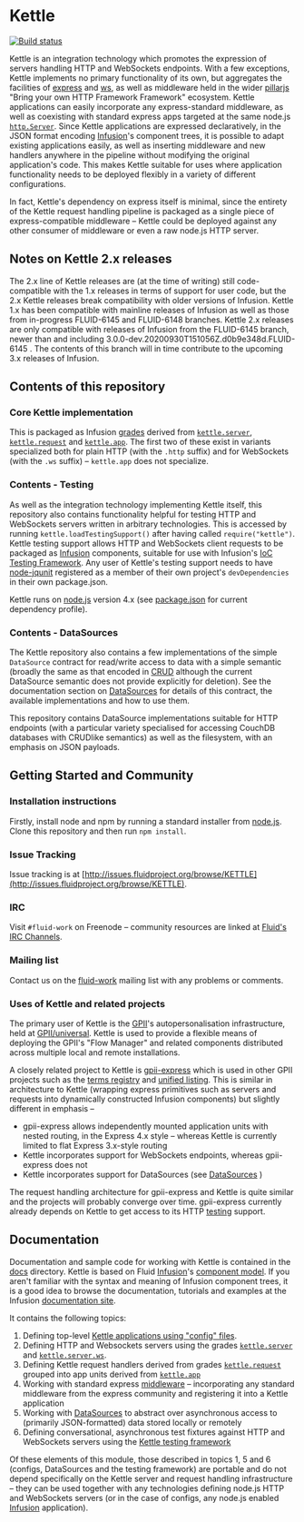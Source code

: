 # Kettle

[![Build status](https://badge.buildkite.com/8715d7bc790b1c2702109d3ce2b777fe5322c858465e587478.svg)](https://buildkite.com/fluid-project/kettle)

Kettle is an integration technology which promotes the expression of servers handling HTTP and WebSockets endpoints.
With a few exceptions, Kettle implements no primary functionality of its own, but aggregates the facilities of
[express](http://expressjs.com/) and [ws](https://github.com/websockets/ws), as well as middleware held in the wider
[pillarjs](https://github.com/pillarjs) "Bring your own HTTP Framework Framework" ecosystem. Kettle applications can
easily incorporate any express-standard middleware, as well as coexisting with standard express apps targeted at the
same node.js <a href="https://nodejs.org/api/http.html#http_class_http_server"><code>http.Server</code></a>. Since
Kettle applications are expressed declaratively, in the JSON format encoding
[Infusion](https://github.com/fluid-project/infusion)'s component trees, it is possible to adapt existing
applications easily, as well as inserting middleware and new handlers anywhere in the pipeline without modifying the
original application's code. This makes Kettle suitable for uses where application functionality needs to be deployed
flexibly in a variety of different configurations.

In fact, Kettle's dependency on express itself is minimal, since the entirety of the Kettle request handling pipeline
is packaged as a single piece of express-compatible middleware – Kettle could be deployed against any other consumer
of middleware or even a raw node.js HTTP server.

## Notes on Kettle 2.x releases

The 2.x line of Kettle releases are (at the time of writing) still code-compatible with the 1.x releases in terms of
support for user code, but the 2.x Kettle releases break compatibility with older versions of Infusion. Kettle 1.x
has been compatible with mainline releases of Infusion as well as those from in-progress FLUID-6145 and FLUID-6148
branches. Kettle 2.x releases are only compatible with releases of Infusion from the FLUID-6145 branch, newer
than and including 3.0.0-dev.20200930T151056Z.d0b9e348d.FLUID-6145 . The contents of this branch will in time
contribute to the upcoming 3.x releases of Infusion.

## Contents of this repository

### Core Kettle implementation

This is packaged as Infusion [grades](http://docs.fluidproject.org/infusion/development/ComponentGrades.html) derived
from [`kettle.server`](./docs/Servers.md#kettle.server),
[`kettle.request`](./docs/RequestHandlersAndApps.md#kettle.request) and
[`kettle.app`](./docs/RequestHandlersAndApps.md#kettle.app). The first two of these exist in variants specialized both
for plain HTTP (with the `.http` suffix) and for WebSockets (with the `.ws` suffix) – `kettle.app` does not specialize.

### Contents - Testing

As well as the integration technology implementing Kettle itself, this repository also contains functionality helpful
for testing HTTP and WebSockets servers written in arbitrary technologies. This is accessed by running
`kettle.loadTestingSupport()` after having called `require("kettle")`. Kettle testing support allows HTTP and
WebSockets client requests to be packaged as [Infusion](https://github.com/fluid-project/infusion) components, suitable
for use with Infusion's
[IoC Testing Framework](http://docs.fluidproject.org/infusion/development/IoCTestingFramework.html).
Any user of Kettle's testing support needs to have [node-jqunit](https://github.com/fluid-project/node-jqunit)
registered as a member of their own project's `devDependencies` in their own package.json.

Kettle runs on [node.js](https://nodejs.org) version 4.x (see [package.json](package.json) for current dependency
profile).

### Contents - DataSources

The Kettle repository also contains a few implementations of the simple `DataSource` contract for read/write access to
data with a simple semantic (broadly the same as that encoded in
[CRUD](https://en.wikipedia.org/wiki/Create,_read,_update_and_delete) although the current DataSource semantic does not
provide explicitly for deletion). See the documentation section on [DataSources](./docs/DataSources.md) for details of
this contract, the available implementations and how to use them.

This repository contains DataSource implementations suitable for HTTP endpoints (with a particular variety specialised
for accessing CouchDB databases with CRUDlike semantics) as well as the filesystem, with an emphasis on JSON payloads.

## Getting Started and Community

### Installation instructions

Firstly, install node and npm by running a standard installer from [node.js](https://nodejs.org). Clone this repository
and then run `npm install`.

### Issue Tracking

Issue tracking is at [http://issues.fluidproject.org/browse/KETTLE](http://issues.fluidproject.org/browse/KETTLE).

### IRC

Visit `#fluid-work` on Freenode – community resources are linked at
[Fluid's IRC Channels](https://wiki.fluidproject.org/display/fluid/IRC+Channel).

### Mailing list

Contact us on the [fluid-work](https://wiki.fluidproject.org/display/fluid/Mailing+Lists) mailing list with any
problems or comments.

### Uses of Kettle and related projects

The primary user of Kettle is the [GPII](http://gpii.net/)'s autopersonalisation infrastructure, held at
[GPII/universal](https://github.com/GPII/universal). Kettle is used to provide a flexible means of deploying the
GPII's "Flow Manager" and related components distributed across multiple local and remote installations.

A closely related project to Kettle is [gpii-express](https://github.com/GPII/gpii-express) which is used in other
GPII projects such as the [terms registry](https://github.com/GPII/common-terms-registry) and
[unified listing](https://github.com/GPII/ul-api). This is similar in architecture to Kettle (wrapping express
primitives such as servers and requests into dynamically constructed Infusion components) but slightly different in
emphasis –

* gpii-express allows independently mounted application units with nested routing, in the Express 4.x style – whereas
  Kettle is currently limited to flat Express 3.x-style routing
* Kettle incorporates support for WebSockets endpoints, whereas gpii-express does not
* Kettle incorporates support for DataSources (see [DataSources](./docs/DataSources.md) )

The request handling architecture for gpii-express and Kettle is quite similar and the projects will probably converge
over time. gpii-express currently already depends on Kettle to get access to its HTTP
[testing](./docs/KettleTestingFramework.md) support.

## Documentation

Documentation and sample code for working with Kettle is contained in the [docs](./docs) directory. Kettle is based on
Fluid [Infusion](http://fluidproject.org/infusion.html)'s
[component model](http://docs.fluidproject.org/infusion/development/HowToUseInfusionIoC.html). If you aren't familiar
with the syntax and meaning of Infusion component trees, it is a good idea to browse the documentation, tutorials and
examples at the Infusion [documentation site](http://docs.fluidproject.org/infusion/development/).

It contains the following topics:

1. Defining top-level [Kettle applications using "config" files](docs/ConfigsAndApplications.md).
2. Defining HTTP and Websockets servers using the grades [`kettle.server`](./docs/Servers.md#kettle.server) and
   [`kettle.server.ws`](./docs/Servers.md#kettle.server.ws).
3. Defining Kettle request handlers derived from grades
   [`kettle.request`](./docs/RequestHandlersAndApps.md#kettle.request) grouped into app units derived from
   [`kettle.app`](./docs/RequestHandlersAndApps.md#kettle.app)
4. Working with standard express [middleware](./docs/Middleware.md) –  incorporating any standard middleware from the
   express community and registering it into a Kettle application
5. Working with [DataSources](./docs/DataSources.md) to abstract over asynchronous access to (primarily JSON-formatted)
   data stored locally or remotely
6. Defining conversational, asynchronous test fixtures against HTTP and WebSockets servers using the [Kettle testing
   framework](./docs/KettleTestingFramework.md)

Of these elements of this module, those described in topics 1, 5 and 6 (configs, DataSources and the testing framework)
are portable and do not depend specifically on the Kettle server and request handling infrastructure –   they can be
used together with any technologies defining node.js HTTP and WebSockets servers (or in the case of configs,
any node.js enabled [Infusion](http://fluidproject.org/infusion.html) application).
